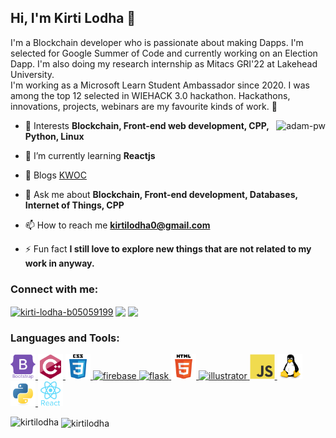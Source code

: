 <h2>Hi, I'm Kirti Lodha 👋 </h2>
I'm a Blockchain developer who is passionate about making Dapps. I'm selected for Google Summer of Code and currently working on an Election Dapp. I'm also doing my research internship as Mitacs GRI'22 at Lakehead University. <br/>
I'm working as a Microsoft Learn Student Ambassador since 2020. I was among the top 12 selected in WIEHACK 3.0 hackathon. Hackathons, innovations, projects, webinars are my favourite kinds of work. 🌟

<p><img align="right" src="https://media.giphy.com/media/RbDKaczqWovIugyJmW/giphy.gif" alt="adam-pw" /></p>

- 🔭 Interests **Blockchain, Front-end web development, CPP, Python, Linux**

- 🌱 I’m currently learning **Reactjs**

<!-- - 👨‍💻 All of my projects are available at [](Coming soon) -->

- 📝 Blogs [KWOC](https://medium.com/@kirtilodha0/kwoc-kharagpur-winter-of-code-project-report-7b85887c741c)

- 💬 Ask me about **Blockchain, Front-end development, Databases, Internet of Things, CPP**

- 📫 How to reach me **kirtilodha0@gmail.com**

- ⚡ Fun fact **I still love to explore new things that are not related to my work in anyway.**
<h3 align="left">Connect with me:</h3>
<p align="left">
  <a href="https://linkedin.com/in/kirti-lodha-b05059199" target="blank"><img align="center"
      src="https://raw.githubusercontent.com/rahuldkjain/github-profile-readme-generator/master/src/images/icons/Social/linked-in-alt.svg"
      alt="kirti-lodha-b05059199" height="30" width="40" /></a>
  <a href = 'https://twitter.com/kirti_lodha_'> <img width = '32px' align= 'center' src="https://raw.githubusercontent.com/rahulbanerjee26/githubAboutMeGenerator/main/icons/twitter.svg"/></a> 
<a href = 'https://medium.com/@kirtilodha0'> <img width = '32px' align= 'center' src="https://raw.githubusercontent.com/rahulbanerjee26/githubAboutMeGenerator/main/icons/medium.svg"/></a> 
</p>

<h3 align="left">Languages and Tools:</h3>
<p align="left"> <a href="https://getbootstrap.com" target="_blank"> <img src="https://raw.githubusercontent.com/devicons/devicon/master/icons/bootstrap/bootstrap-plain-wordmark.svg" alt="bootstrap" width="40" height="40"/> </a> <a href="https://www.w3schools.com/cpp/" target="_blank"> <img src="https://raw.githubusercontent.com/devicons/devicon/master/icons/cplusplus/cplusplus-original.svg" alt="cplusplus" width="40" height="40"/> </a> <a href="https://www.w3schools.com/css/" target="_blank"> <img src="https://raw.githubusercontent.com/devicons/devicon/master/icons/css3/css3-original-wordmark.svg" alt="css3" width="40" height="40"/> </a> <a href="https://firebase.google.com/" target="_blank"> <img src="https://www.vectorlogo.zone/logos/firebase/firebase-icon.svg" alt="firebase" width="40" height="40"/> </a> <a href="https://flask.palletsprojects.com/" target="_blank"> <img src="https://www.vectorlogo.zone/logos/pocoo_flask/pocoo_flask-icon.svg" alt="flask" width="40" height="40"/> </a> <a href="https://www.w3.org/html/" target="_blank"> <img src="https://raw.githubusercontent.com/devicons/devicon/master/icons/html5/html5-original-wordmark.svg" alt="html5" width="40" height="40"/> </a> <a href="https://www.adobe.com/in/products/illustrator.html" target="_blank"> <img src="https://www.vectorlogo.zone/logos/adobe_illustrator/adobe_illustrator-icon.svg" alt="illustrator" width="40" height="40"/> </a> <a href="https://developer.mozilla.org/en-US/docs/Web/JavaScript" target="_blank"> <img src="https://raw.githubusercontent.com/devicons/devicon/master/icons/javascript/javascript-original.svg" alt="javascript" width="40" height="40"/> </a> <a href="https://www.linux.org/" target="_blank"> <img src="https://raw.githubusercontent.com/devicons/devicon/master/icons/linux/linux-original.svg" alt="linux" width="40" height="40"/> </a>  <a href="https://www.python.org" target="_blank"> <img src="https://raw.githubusercontent.com/devicons/devicon/master/icons/python/python-original.svg" alt="python" width="40" height="40"/> </a> <a href="https://reactjs.org/" target="_blank"> <img src="https://raw.githubusercontent.com/devicons/devicon/master/icons/react/react-original-wordmark.svg" alt="react" width="40" height="40"/> </a> </p>

<p><img align="left" src="https://github-readme-stats.vercel.app/api/top-langs?username=kirtilodha&show_icons=true&locale=en&layout=compact" alt="kirtilodha" /></p>

<p>&nbsp;<img align="center" src="https://github-readme-stats.vercel.app/api?username=kirtilodha&show_icons=true&locale=en" alt="kirtilodha" /></p>
